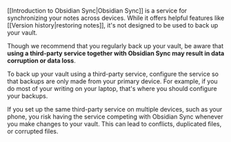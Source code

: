 [[Introduction to Obsidian Sync|Obsidian Sync]] is a service for synchronizing your notes across devices. While it offers helpful features like [[Version history|restoring notes]], it's not designed to be used to back up your vault.

Though we recommend that you regularly back up your vault, be aware that **using a third-party service together with Obsidian Sync may result in data corruption or data loss**.

To back up your vault using a third-party service, configure the service so that backups are only made from your primary device. For example, if you do most of your writing on your laptop, that's where you should configure your backups.

If you set up the same third-party service on multiple devices, such as your phone, you risk having the service competing with Obsidian Sync whenever you make changes to your vault. This can lead to conflicts, duplicated files, or corrupted files.
